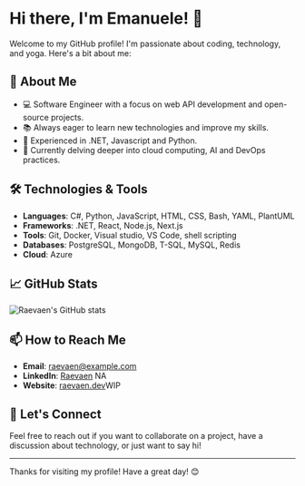 # Hi there, I'm Emanuele! 👋

Welcome to my GitHub profile! I'm passionate about coding, technology, and yoga. Here's a bit about me:

## 🚀 About Me

- 💻 Software Engineer with a focus on web API development and open-source projects.
- 📚 Always eager to learn new technologies and improve my skills.
- 🔧 Experienced in .NET, Javascript and Python.
- 🌱 Currently delving deeper into cloud computing, AI and DevOps practices.

## 🛠️ Technologies & Tools

- **Languages**: C#, Python, JavaScript, HTML, CSS, Bash, YAML, PlantUML
- **Frameworks**: .NET, React, Node.js, Next.js
- **Tools**: Git, Docker, Visual studio, VS Code, shell scripting
- **Databases**: PostgreSQL, MongoDB, T-SQL, MySQL, Redis
- **Cloud**: Azure

## 📈 GitHub Stats

![Raevaen's GitHub stats](https://github-readme-stats.vercel.app/api?username=Raevaen&show_icons=true&theme=radical)

## 📫 How to Reach Me

- **Email**: [raevaen@example.com](mailto:xvcicciox@live.com)
- **LinkedIn**: [Raevaen](https://www.linkedin.com/in/raevaen/) NA
- **Website**: [raevaen.dev](https://raevaen.dev)WIP

## 💬 Let's Connect

Feel free to reach out if you want to collaborate on a project, have a discussion about technology, or just want to say hi!

---

Thanks for visiting my profile! Have a great day! 😊
